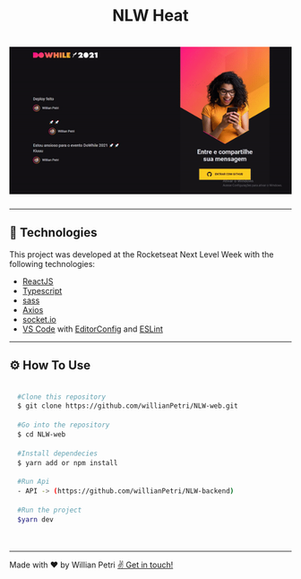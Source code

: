 <h1 align='center'>
  NLW Heat
</h1>

<h1 align='center'>
  <img src='./src/github/dowhile.gif'>
</h1>

---

## 🚀 Technologies

This project was developed at the Rocketseat Next Level Week with the following technologies:

- [ReactJS](https://reactjs.org)
- [Typescript](https://www.typescriptlang.org/)
- [sass](https://sass-lang.com/documentation)
- [Axios](https://github.com/axios/axios)
- [socket.io](https://socket.io/)
- [VS Code](https://code.visualstudio.com/) with [EditorConfig](https://marketplace.visualstudio.com/items?itemName=EditorConfig.EditorConfig) and [ESLint](https://marketplace.visualstudio.com/items?itemName=dbaeumer.vscode-eslint)


---

## ⚙ How To Use

```bash

  #Clone this repository
  $ git clone https://github.com/willianPetri/NLW-web.git

  #Go into the repository
  $ cd NLW-web

  #Install dependecies
  $ yarn add or npm install

  #Run Api 
  - API -> (https://github.com/willianPetri/NLW-backend)
  
  #Run the project
  $yarn dev




```

---

Made with ❤ by Willian Petri  [✌ Get in touch!](https://www.linkedin.com/in/willian-petri-84a935135/)

